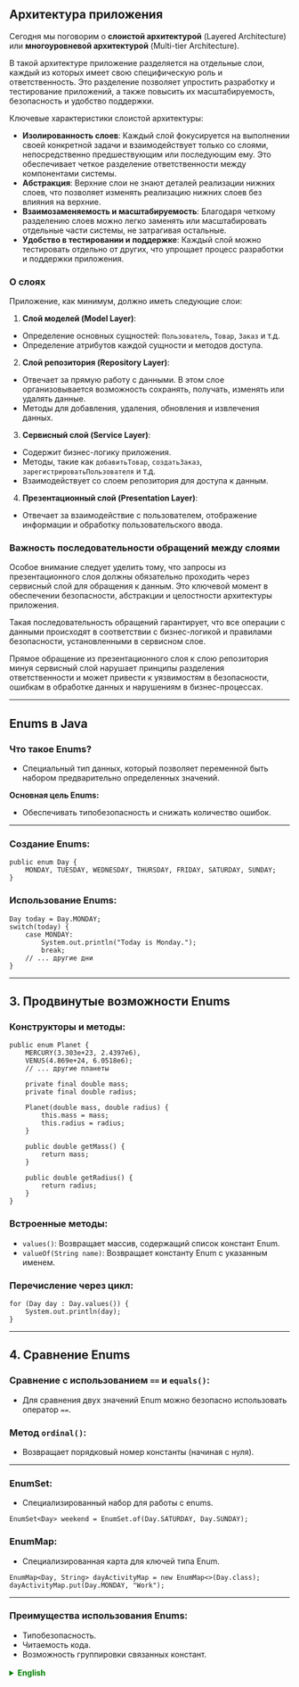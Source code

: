 ## Архитектура приложения

Сегодня мы поговорим о **слоистой архитектурой** (Layered Architecture) или **многоуровневой архитектурой** (Multi-tier Architecture). 

В такой архитектуре приложение разделяется на отдельные слои, каждый из которых имеет свою специфическую роль и ответственность.
Это разделение позволяет упростить разработку и тестирование приложений, а также повысить их масштабируемость, безопасность и удобство поддержки.

Ключевые характеристики слоистой архитектуры:

- **Изолированность слоев**: Каждый слой фокусируется на выполнении своей конкретной задачи и взаимодействует только со слоями, непосредственно предшествующим или последующим ему. Это обеспечивает четкое разделение ответственности между компонентами системы.
- **Абстракция**: Верхние слои не знают деталей реализации нижних слоев, что позволяет изменять реализацию нижних слоев без влияния на верхние.
- **Взаимозаменяемость и масштабируемость**: Благодаря четкому разделению слоев можно легко заменять или масштабировать отдельные части системы, не затрагивая остальные.
- **Удобство в тестировании и поддержке**: Каждый слой можно тестировать отдельно от других, что упрощает процесс разработки и поддержки приложения.

### О слоях
Приложение, как минимум, должно иметь следующие слои:

1. **Слой моделей (Model Layer)**:
  - Определение основных сущностей: `Пользователь`, `Товар`, `Заказ` и т.д.
  - Определение атрибутов каждой сущности и методов доступа.

2. **Слой репозитория (Repository Layer)**:
  - Отвечает за прямую работу с данными. В этом слое организовывается возможность сохранять, получать, изменять или удалять данные.
  - Методы для добавления, удаления, обновления и извлечения данных.

3. **Сервисный слой (Service Layer)**:
  - Содержит бизнес-логику приложения.
  - Методы, такие как `добавитьТовар`, `создатьЗаказ`, `зарегистрироватьПользователя` и т.д.
  - Взаимодействует со слоем репозитория для доступа к данным.

4. **Презентационный слой (Presentation Layer)**:
  - Отвечает за взаимодействие с пользователем, отображение информации и обработку пользовательского ввода.

### Важность последовательности обращений между слоями
Особое внимание следует уделить тому, что запросы из презентационного слоя должны обязательно проходить через сервисный слой для обращения к данным.
Это ключевой момент в обеспечении безопасности, абстракции и целостности архитектуры приложения. 

Такая последовательность обращений гарантирует, что все операции с данными происходят в соответствии с бизнес-логикой и правилами безопасности, установленными в сервисном слое. 

Прямое обращение из презентационного слоя к слою репозитория минуя сервисный слой нарушает принципы разделения ответственности и может привести к уязвимостям в безопасности, ошибкам в обработке данных и нарушениям в бизнес-процессах.

---

## Enums в Java

### Что такое Enums?
- Специальный тип данных, который позволяет переменной быть набором предварительно определенных значений.

**Основная цель Enums:**
- Обеспечивать типобезопасность и снижать количество ошибок.

---

### Создание Enums:
```
public enum Day {
    MONDAY, TUESDAY, WEDNESDAY, THURSDAY, FRIDAY, SATURDAY, SUNDAY;
}
```

### Использование Enums:
```
Day today = Day.MONDAY;
switch(today) {
    case MONDAY:
        System.out.println("Today is Monday.");
        break;
    // ... другие дни
}
```

---

## 3. Продвинутые возможности Enums

### Конструкторы и методы:
```
public enum Planet {
    MERCURY(3.303e+23, 2.4397e6),
    VENUS(4.869e+24, 6.0518e6);
    // ... другие планеты

    private final double mass;
    private final double radius;

    Planet(double mass, double radius) {
        this.mass = mass;
        this.radius = radius;
    }

    public double getMass() {
        return mass;
    }

    public double getRadius() {
        return radius;
    }
}
```

### Встроенные методы:
- `values()`: Возвращает массив, содержащий список констант Enum.
- `valueOf(String name)`: Возвращает константу Enum с указанным именем.

### Перечисление через цикл:
```
for (Day day : Day.values()) {
    System.out.println(day);
}
```

---

## 4. Сравнение Enums

### Сравнение с использованием `==` и `equals()`:
- Для сравнения двух значений Enum можно безопасно использовать оператор `==`.

### Метод `ordinal()`:
- Возвращает порядковый номер константы (начиная с нуля).

---

### EnumSet:
- Специализированный набор для работы с enums.
```
EnumSet<Day> weekend = EnumSet.of(Day.SATURDAY, Day.SUNDAY);
```

### EnumMap:
- Специализированная карта для ключей типа Enum.
```
EnumMap<Day, String> dayActivityMap = new EnumMap<>(Day.class);
dayActivityMap.put(Day.MONDAY, "Work");
```

---
### Преимущества использования Enums:
- Типобезопасность.
- Читаемость кода.
- Возможность группировки связанных констант.


<details style="margin-top: 16px">
  <summary style="cursor: pointer; color: green;"><b>English</b></summary>

## Application Architecture

Today, we're going to discuss **Layered Architecture** or **Multi-tier Architecture**.

In such an architecture, an application is divided into separate layers, each with its specific role and responsibility. This separation simplifies the development and testing of applications, as well as enhances their scalability, security, and maintenance ease.

Key characteristics of layered architecture:

- **Layer Isolation**: Each layer focuses on performing its specific code.task and interacts only with the layer directly preceding or following it. This ensures a clear separation of responsibilities between the system's components.
- **Abstraction**: Upper layers are unaware of the implementation details of lower layers, allowing changes to the implementation of lower layers without affecting the upper ones.
- **Interchangeability and Scalability**: Thanks to the clear separation of layers, individual parts of the system can be easily replaced or scaled without affecting the rest.
- **Ease of Testing and Maintenance**: Each layer can be tested independently from the others, simplifying the development process and application maintenance.

### About the Layers
An application should, at a minimum, have the following layers:

1. **Model Layer**:
    - Definition of main entities: `User`, `Product`, `Order`, etc.
    - Definition of attributes for each entity and access methods.

2. **Repository Layer**:
    - Responsible for direct data manipulation. This layer organizes the ability to save, retrieve, modify, or delete data.
    - Methods for adding, removing, updating, and extracting data.

3. **Service Layer**:
    - Contains the application's business logic.
    - Methods such as `addProduct`, `createOrder`, `registerUser`, etc.
    - Interacts with the repository layer to access data.

4. **Presentation Layer**:
    - Responsible for user interaction, displaying information, and handling user input.

### Importance of Layer Sequence in Accessing Data
It's crucial that requests from the presentation layer must always pass through the service layer to access the data.
This key aspect ensures that all data operations occur in accordance with the business logic and security rules set in the service layer.

Direct access from the presentation layer to the repository layer, bypassing the service layer, violates the principles of responsibility separation and can lead to security vulnerabilities, data processing errors, and business process breaches.

---

## Enums in Java
### What are Enums?
- A special data type that allows a variable to be a set of predefined constants.

**Main Purpose of Enums:**
- To provide type safety and reduce the number of errors.

---

### Creating Enums:
```
public enum Day {
    MONDAY, TUESDAY, WEDNESDAY, THURSDAY, FRIDAY, SATURDAY, SUNDAY;
}
```

### Using Enums:
```
Day today = Day.MONDAY;
switch(today) {
    case MONDAY:
        System.out.println("Today is Monday.");
        break;
    // ... other days
}
```

---

## 3. Advanced Features of Enums

### Constructors and Methods:
```
public enum Planet {
    MERCURY(3.303e+23, 2.4397e6),
    VENUS(4.869e+24, 6.0518e6);
    // ... other planets

    private final double mass;
    private final double radius;

    Planet(double mass, double radius) {
        this.mass = mass;
        this.radius = radius;
    }

    public double getMass() {
        return mass;
    }

    public double getRadius() {
        return radius;
    }
}
```

### Built-in Methods:
- `values()`: Returns an array containing the list of Enum constants.
- `valueOf(String name)`: Returns the Enum constant of the specified name.

### Iterating through Enums:
```
for (Day day : Day.values()) {
    System.out.println(day);
}
```

---

## 4. Comparing Enums

### Comparison Using `==` and `equals()`:
- You can safely use the `==` operator to compare two Enum values.

### The `ordinal()` Method:
- Returns the ordinal number of the constant (starting from zero).

---

### EnumSet:
- A specialized set for use with enum types.
```
EnumSet<Day> weekend = EnumSet.of(Day.SATURDAY, Day.SUNDAY);
```

### EnumMap:
- A specialized map for use with enum keys.
```
EnumMap<Day, String> dayActivityMap = new EnumMap<>(Day.class);
dayActivityMap.put(Day.MONDAY, "Work");
```

---
### Advantages of Using Enums:
- Type safety.
- Code readability.
- The ability to group related constants.

</details>